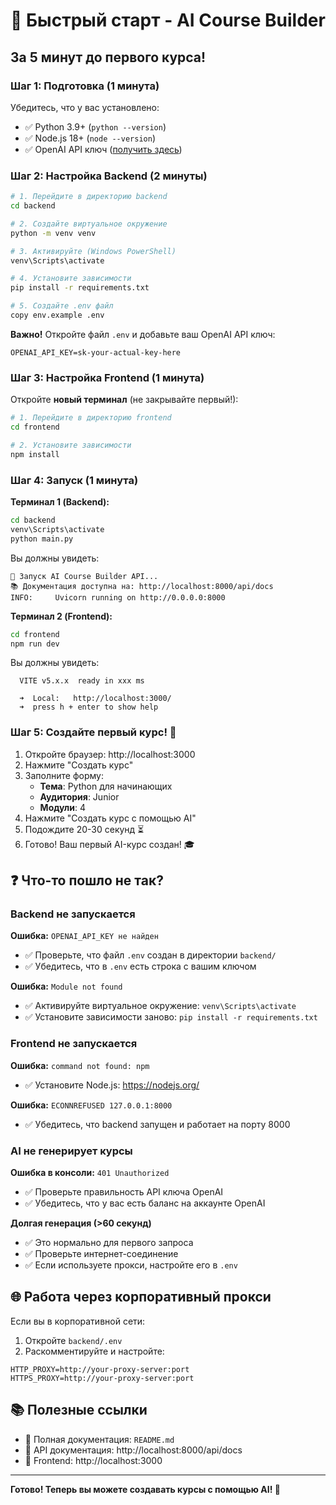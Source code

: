 # 🚀 Быстрый старт - AI Course Builder

## За 5 минут до первого курса!

### Шаг 1: Подготовка (1 минута)

Убедитесь, что у вас установлено:
- ✅ Python 3.9+ (`python --version`)
- ✅ Node.js 18+ (`node --version`)
- ✅ OpenAI API ключ ([получить здесь](https://platform.openai.com/api-keys))

### Шаг 2: Настройка Backend (2 минуты)

```bash
# 1. Перейдите в директорию backend
cd backend

# 2. Создайте виртуальное окружение
python -m venv venv

# 3. Активируйте (Windows PowerShell)
venv\Scripts\activate

# 4. Установите зависимости
pip install -r requirements.txt

# 5. Создайте .env файл
copy env.example .env
```

**Важно!** Откройте файл `.env` и добавьте ваш OpenAI API ключ:
```env
OPENAI_API_KEY=sk-your-actual-key-here
```

### Шаг 3: Настройка Frontend (1 минута)

Откройте **новый терминал** (не закрывайте первый!):

```bash
# 1. Перейдите в директорию frontend
cd frontend

# 2. Установите зависимости
npm install
```

### Шаг 4: Запуск (1 минута)

**Терминал 1 (Backend):**
```bash
cd backend
venv\Scripts\activate
python main.py
```

Вы должны увидеть:
```
🚀 Запуск AI Course Builder API...
📚 Документация доступна на: http://localhost:8000/api/docs
INFO:     Uvicorn running on http://0.0.0.0:8000
```

**Терминал 2 (Frontend):**
```bash
cd frontend
npm run dev
```

Вы должны увидеть:
```
  VITE v5.x.x  ready in xxx ms

  ➜  Local:   http://localhost:3000/
  ➜  press h + enter to show help
```

### Шаг 5: Создайте первый курс! 🎉

1. Откройте браузер: http://localhost:3000
2. Нажмите "Создать курс"
3. Заполните форму:
   - **Тема**: Python для начинающих
   - **Аудитория**: Junior
   - **Модули**: 4
4. Нажмите "Создать курс с помощью AI"
5. Подождите 20-30 секунд ⏳
6. Готово! Ваш первый AI-курс создан! 🎓

## ❓ Что-то пошло не так?

### Backend не запускается

**Ошибка:** `OPENAI_API_KEY не найден`
- ✅ Проверьте, что файл `.env` создан в директории `backend/`
- ✅ Убедитесь, что в `.env` есть строка с вашим ключом

**Ошибка:** `Module not found`
- ✅ Активируйте виртуальное окружение: `venv\Scripts\activate`
- ✅ Установите зависимости заново: `pip install -r requirements.txt`

### Frontend не запускается

**Ошибка:** `command not found: npm`
- ✅ Установите Node.js: https://nodejs.org/

**Ошибка:** `ECONNREFUSED 127.0.0.1:8000`
- ✅ Убедитесь, что backend запущен и работает на порту 8000

### AI не генерирует курсы

**Ошибка в консоли:** `401 Unauthorized`
- ✅ Проверьте правильность API ключа OpenAI
- ✅ Убедитесь, что у вас есть баланс на аккаунте OpenAI

**Долгая генерация (>60 секунд)**
- ✅ Это нормально для первого запроса
- ✅ Проверьте интернет-соединение
- ✅ Если используете прокси, настройте его в `.env`

## 🌐 Работа через корпоративный прокси

Если вы в корпоративной сети:

1. Откройте `backend/.env`
2. Раскомментируйте и настройте:
```env
HTTP_PROXY=http://your-proxy-server:port
HTTPS_PROXY=http://your-proxy-server:port
```

## 📚 Полезные ссылки

- 📖 Полная документация: `README.md`
- 🔌 API документация: http://localhost:8000/api/docs
- 🎨 Frontend: http://localhost:3000

---

**Готово! Теперь вы можете создавать курсы с помощью AI! 🚀**

